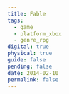 ```yaml
---
title: Fable
tags:
  - game
  - platform_xbox
  - genre_rpg
digital: true
physical: true
guide: false
pending: false
date: 2014-02-10
permalink: false
---
```

